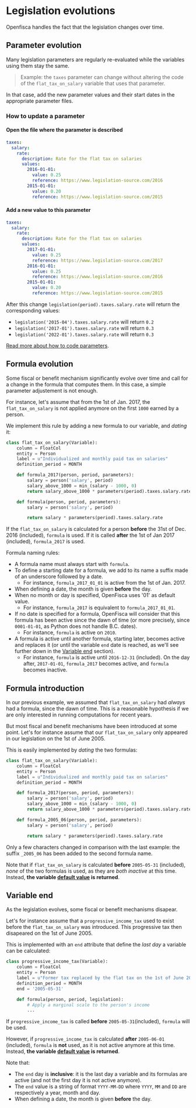 # Legislation evolutions

Openfisca handles the fact that the legislation changes over time.

## Parameter evolution

Many legislation parameters are regularly re-evaluated while the variables using them stay the same.
>Example: the `taxes` parameter can change without altering the code of the `flat_tax_on_salary` variable that uses that parameter.

In that case, add the new parameter values and their start dates in the appropriate parameter files.

### How to update a parameter

#### Open the file where the parameter is described

```yaml
taxes:
  salary:
    rate:
      description: Rate for the flat tax on salaries
      values:
        2016-01-01:
          value: 0.25
          reference: https://www.legislation-source.com/2016
        2015-01-01:
          value: 0.20
          reference: https://www.legislation-source.com/2015
```

#### Add a new value to this parameter

```yaml
taxes:
  salary:
    rate:
      description: Rate for the flat tax on salaries
      values:
        2017-01-01:
          value: 0.25
          reference: https://www.legislation-source.com/2017
        2016-01-01:
          value: 0.25
          reference: https://www.legislation-source.com/2016
        2015-01-01:
          value: 0.20
          reference: https://www.legislation-source.com/2015
```

After this change `legislation(period).taxes.salary.rate` will return the corresponding values:
- `legislation('2015-04').taxes.salary.rate` will return `0.2`
- `legislation('2017-01').taxes.salary.rate` will return `0.3`
- `legislation('2022-01').taxes.salary.rate` will return `0.3`

[Read more about how to code parameters](./legislation_parameters.md#parameters-and-time).

## Formula evolution

Some fiscal or benefit mechanism significantly evolve over time and call for a change in the formula that computes them. In this case, a simple parameter adjustement is not enough.

For instance, let's assume that from the 1st of Jan. 2017, the `flat_tax_on_salary` is not applied anymore on the first `1000` earned by a person.

We implement this rule by adding a new formula to our variable, and _dating_ it:

```py
class flat_tax_on_salary(Variable):
    column = FloatCol
    entity = Person
    label = u"Individualized and monthly paid tax on salaries"
    definition_period = MONTH

    def formula_2017(person, period, parameters):
        salary = person('salary', period)
        salary_above_1000 = min_(salary - 1000, 0)
        return salary_above_1000 * parameters(period).taxes.salary.rate

    def formula(person, period, parameters):
        salary = person('salary', period)

        return salary * parameters(period).taxes.salary.rate
```

If the `flat_tax_on_salary` is calculated for a person **before** the 31st of Dec. 2016 (included), `formula` is used. If it is called **after** the 1st of Jan 2017 (included), `formula_2017` is used.

Formula naming rules:
- A formula name must always start with `formula`.
- To define a starting date for a formula, we add to its name a suffix made of an underscore followed by a date.
  - For instance, `formula_2017_01_01` is active from the 1st of Jan. 2017.
- When defining a date, the month is given **before** the day.
- When no month or day is specified, OpenFisca uses '01' as default value.
  - For instance, `formula_2017` is equivalent to `formula_2017_01_01`.
- If no date is specified for a formula, OpenFisca will consider that this formula has been active since the dawn of time (or more precisely, since `0001-01-01`, as Python does not handle B.C. dates).
  - For instance, `formula` is active on `2010`.
- A formula is active until another formula, starting later, becomes active and replaces it (or until the variable `end` date is reached, as we'll see further down in the [Variable end](#variable-end) section).
  - For instance, `formula` is active until `2016-12-31` (included). On the day after, `2017-01-01`, `formula_2017` becomes active, and `formula` becomes inactive.


## Formula introduction

In our previous example, we assumed that `flat_tax_on_salary` had _always_ had a formula, since the dawn of time. This is a reasonable hypothesis if we are only interested in running computations for recent years.

But most fiscal and benefit mechanisms have been introduced at some point. Let's for instance assume that our `flat_tax_on_salary` only appeared in our legislation on the 1st of June 2005. 

This is easily implemented by _dating_ the two formulas:

```py
class flat_tax_on_salary(Variable):
    column = FloatCol
    entity = Person
    label = u"Individualized and monthly paid tax on salaries"
    definition_period = MONTH

    def formula_2017(person, period, parameters):
        salary = person('salary', period)
        salary_above_1000 = min_(salary - 1000, 0)
        return salary_above_1000 * parameters(period).taxes.salary.rate

    def formula_2005_06(person, period, parameters):
        salary = person('salary', period)

        return salary * parameters(period).taxes.salary.rate
```

Only a few characters changed in comparison with the last example: the suffix `_2005_06` has been added to the second formula name.

Note that if `flat_tax_on_salary` is calculated **before** `2005-05-31` (included), _none_ of the two formulas is used, as they are _both inactive_ at this time. Instead, **the variable [default value](../variables.md#default-values) is returned**.


## Variable end

As the legislation evolves, some fiscal or benefit mechanisms disapear.

Let's for instance assume that a `progressive_income_tax` used to exist before the `flat_tax_on_salary` was introduced. This progressive tax then disapeared on the 1st of June 2005.

This is implemented with an `end` attribute that define the _last day_ a variable can be calculated:

```py
class progressive_income_tax(Variable):
    column = FloatCol
    entity = Person
    label = u"Former tax replaced by the flat tax on the 1st of June 2005"
    definition_period = MONTH
    end = '2005-05-31'

    def formula(person, period, legislation):
        # Apply a marginal scale to the person's income
        ...
```

If `progressive_income_tax` is called **before** `2005-05-31`(included), `formula` will be used.

However, if `progressive_income_tax` is calculated **after** `2005-06-01` (included), `formula` is **not** used, as it is not active anymore at this time. Instead, **the variable [default value](../variables.md#default-values) is returned**. 

Note that:
- The `end` day is **inclusive**: it is the last day a variable and its formulas are active (and not the first day it is not active anymore).
- The `end` value is a string of format `YYYY-MM-DD` where `YYYY`, `MM` and `DD` are respectively a year, month and day.
- When defining a date, the month is given **before** the day.
